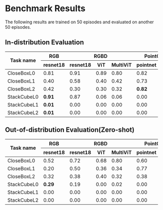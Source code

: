 # Benchmark Results
  The following results are trained on 50 episodes and evaluated on another 50 episodes.

## In-distribution Evaluation

<table class="benchmark">
  <thead>
    <tr>
      <th rowspan="2">Task name</th>
      <th>RGB</th>
      <th colspan="3"><center>RGBD</center></th>
      <th colspan="2">PointCloud</th>
    </tr>
    <tr>
      <th>resnet18</th>
      <th>resnet18</th>
      <th>ViT</th>
      <th>MultiViT</th>
      <th>pointnet</th>
      <th>spUnet</th>
    </tr>
  </thead>
  <tbody>
    <tr>
      <td>CloseBoxL0</td>
      <td>0.81</td>
      <td>0.91</td>
      <td>0.89</td>
      <td>0.80</td>
      <td>0.82</td>
      <td><b>0.92</b></td>
    </tr>
    <tr>
      <td>CloseBoxL1</td>
      <td>0.40</td>
      <td>0.58</td>
      <td>0.40</td>
      <td>0.42</td>
      <td>0.73</td>
      <td><b>0.88</b></td>
    </tr>
    <tr>
      <td>CloseBoxL2</td>
      <td>0.42</td>
      <td>0.30</td>
      <td>0.30</td>
      <td>0.32</td>
      <td><b>0.82</b></td>
      <td>0.62</td>
    </tr>
    <tr>
      <td>StackCubeL0</td>
      <td><b>0.91</b></td>
      <td>0.87</td>
      <td>0.06</td>
      <td>0.06</td>
      <td>0.00</td>
      <td>0.00</td>
    </tr>
    <tr>
      <td>StackCubeL1</td>
      <td><b>0.01</b></td>
      <td>0.00</td>
      <td>0.00</td>
      <td>0.00</td>
      <td>0.00</td>
      <td>0.00</td>
    </tr>
    <tr>
      <td>StackCubeL2</td>
      <td><b>0.01</b></td>
      <td>0.00</td>
      <td>0.00</td>
      <td>0.00</td>
      <td>0.00</td>
      <td>0.00</td>
    </tr>
  </tbody>
</table>

## Out-of-distribution Evaluation(Zero-shot)

<table class="benchmark">
  <thead>
    <tr>
      <th rowspan="2">Task name</th>
      <th>RGB</th>
      <th colspan="3"><center>RGBD</center></th>
      <th colspan="2">PointCloud</th>
    </tr>
    <tr>
      <th>resnet18</th>
      <th>resnet18</th>
      <th>ViT</th>
      <th>MultiViT</th>
      <th>pointnet</th>
      <th>spUnet</th>
    </tr>
  </thead>
  <tbody>
    <tr>
      <td>CloseBoxL0</td>
      <td>0.52</td>
      <td>0.72</td>
      <td>0.68</td>
      <td>0.80</td>
      <td>0.60</td>
      <td><b>0.94</b></td>
    </tr>
    <tr>
      <td>CloseBoxL1</td>
      <td>0.20</td>
      <td>0.50</td>
      <td>0.36</td>
      <td>0.34</td>
      <td>0.77</td>
      <td><b>0.88</b></td>
    </tr>
    <tr>
      <td>CloseBoxL2</td>
      <td>0.32</td>
      <td>0.38</td>
      <td>0.40</td>
      <td>0.32</td>
      <td>0.38</td>
      <td><b>0.42</b></td>
    </tr>
    <tr>
      <td>StackCubeL0</td>
      <td><b>0.29</b></td>
      <td>0.19</td>
      <td>0.00</td>
      <td>0.02</td>
      <td>0.00</td>
      <td>0.00</td>
    </tr>
    <tr>
      <td>StackCubeL1</td>
      <td>0.00</td>
      <td>0.00</td>
      <td>0.00</td>
      <td>0.00</td>
      <td>0.00</td>
      <td>0.00</td>
    </tr>
    <tr>
      <td>StackCubeL2</td>
      <td>0.00</td>
      <td>0.00</td>
      <td>0.00</td>
      <td>0.00</td>
      <td>0.00</td>
      <td>0.00</td>
    </tr>

  </tbody>
</table>
